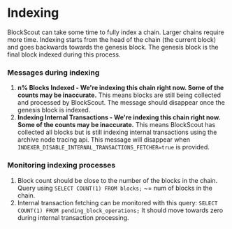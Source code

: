 # Indexing

BlockScout can take some time to fully index a chain. Larger chains require more time. Indexing starts from the head of the chain \(the current block\) and goes backwards towards the genesis block. The genesis block is the final block indexed during this process.

### Messages during indexing 

1. **n% Blocks Indexed - We're indexing this chain right now. Some of the counts may be inaccurate.** This means blocks are still being collected and processed by BlockScout. The message should disappear once the genesis block is indexed.
2. **Indexing Internal Transactions - We're indexing this chain right now. Some of the counts may be inaccurate.** This means BlockScout has collected all blocks but is still indexing internal transactions using the archive node tracing api. This message will disappear when `INDEXER_DISABLE_INTERNAL_TRANSACTIONS_FETCHER=true` is provided.

### Monitoring indexing processes

1. Block count should be close to the number of the blocks in the chain. Query using  `SELECT COUNT(1) FROM blocks;` ~= num of blocks in the chain.
2. Internal transaction fetching can be monitored with this query: `SELECT COUNT(1) FROM pending_block_operations;`  It should move towards zero during internal transaction processing.

